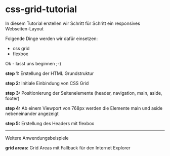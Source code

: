 # css-grid-tutorial

In diesem Tutorial erstellen wir Schritt für Schritt ein responsives Webseiten-Layout

Folgende Dinge werden wir dafür einsetzen:
        
- css grid
- flexbox

Ok - lasst uns beginnen ;-)

**step 1:** Erstellung der HTML Grundstruktur

**step 2:** Initiale Einbindung von CSS Grid

**step 3:** Positionierung der Seitenelemente (header, navigation, main, aside, footer)

**step 4:** Ab einem Viewport von 768px werden die Elemente main und aside nebeneinander angezeigt

**step 5:** Erstellung des Headers mit flexbox

----------------------------------------------------------------------------------------------------

Weitere Anwendungsbeispiele

**grid areas:** Grid Areas mit Fallback für den Internet Explorer

